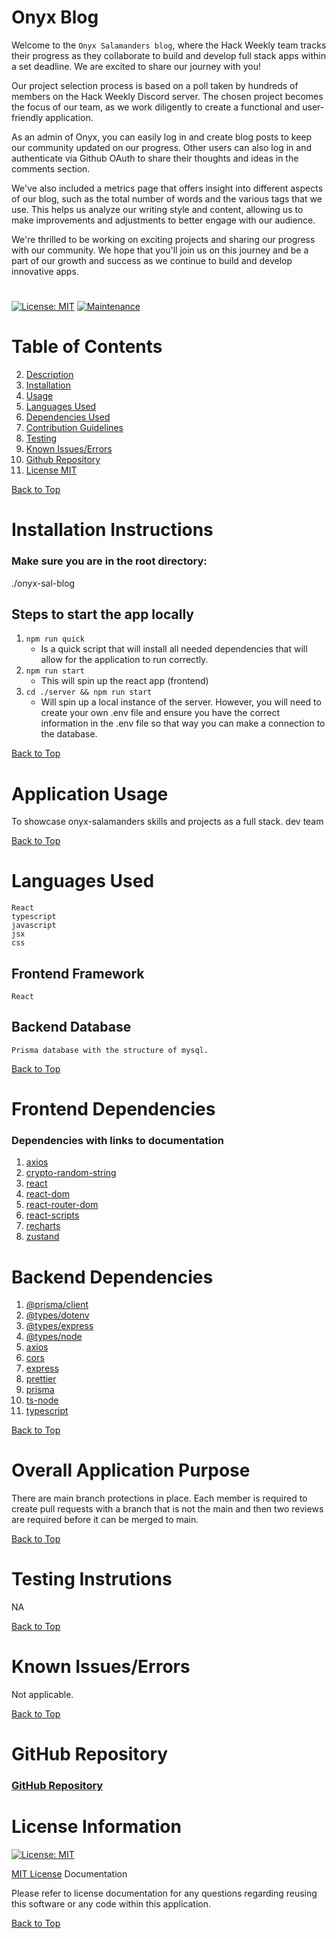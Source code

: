 # Onyx Blog

Welcome to the ```Onyx Salamanders blog```, where the Hack Weekly team tracks their progress as they collaborate to build and develop full stack apps within a set deadline. We are excited to share our journey with you!

Our project selection process is based on a poll taken by hundreds of members on the Hack Weekly Discord server. The chosen project becomes the focus of our team, as we work diligently to create a functional and user-friendly application.

As an admin of Onyx, you can easily log in and create blog posts to keep our community updated on our progress. Other users can also log in and authenticate via Github OAuth to share their thoughts and ideas in the comments section.

We've also included a metrics page that offers insight into different aspects of our blog, such as the total number of words and the various tags that we use. This helps us analyze our writing style and content, allowing us to make improvements and adjustments to better engage with our audience.

We're thrilled to be working on exciting projects and sharing our progress with our community. We hope that you'll join us on this journey and be a part of our growth and success as we continue to build and develop innovative apps.

#

[![License: MIT](https://img.shields.io/badge/License-MIT-yellow.svg)](https://opensource.org/licenses/MIT) [![Maintenance](https://img.shields.io/badge/Maintained%3F-yes-green.svg)](https://GitHub.com/Naereen/StrapDown.js/graphs/commit-activity)

# Table of Contents
2. [Description](#onyx-blog)
3. [Installation](#installation-instructions)
4. [Usage](#application-usage)
5. [Languages Used](#languages-used)
6. [Dependencies Used](#dependencies-used)
7. [Contribution Guidelines](#contribution-guidelines)
8. [Testing](#testing-instrutions)
9. [Known Issues/Errors](#known-issues/errors)
10. [Github Repository](#github-repository)
10. [License MIT](#license-information)


[Back to Top](#table-of-contents)

# Installation Instructions

### Make sure you are in the root directory:
./onyx-sal-blog
## Steps to start the app locally

1. ``` npm run quick ```
    - Is a quick script that will install all needed dependencies that will allow for the application to run correctly. 
2. ``` npm run start ```
    - This will spin up the react app (frontend)
3. ``` cd ./server && npm run start ```
    - Will spin up a local instance of the server. However, you will need to create your own .env file and ensure you have the correct information in the .env file so that way you can make a connection to the database. 


[Back to Top](#table-of-contents)

# Application Usage

To showcase onyx-salamanders skills and projects as a full stack. dev team

[Back to Top](#table-of-contents)

# Languages Used

    React
    typescript
    javascript
    jsx
    css
## Frontend Framework
    React
## Backend Database
    Prisma database with the structure of mysql.

[Back to Top](#table-of-contents)

# Frontend Dependencies
### Dependencies with links to documentation
1. [axios](https://github.com/axios/axios)
2. [crypto-random-string](https://www.npmjs.com/package/crypto-random-string)
3. [react](https://legacy.reactjs.org/docs/getting-started.html)
4. [react-dom](https://legacy.reactjs.org/docs/react-dom.html)
5. [react-router-dom](https://www.npmjs.com/package/react-router-dom)
6. [react-scripts](https://www.npmjs.com/package/react-scripts)
7. [recharts](https://recharts.org/en-US/)
8. [zustand](https://docs.pmnd.rs/zustand/getting-started/introduction)

# Backend Dependencies
1. [@prisma/client](https://www.prisma.io/docs/concepts/components/prisma-client)
2. [@types/dotenv](https://www.npmjs.com/package/@types/dotenv)
3. [@types/express](https://www.npmjs.com/package/@types/express)
4. [@types/node](https://www.npmjs.com/package/@types/node)
5. [axios](https://github.com/axios/axios)
6. [cors](https://developer.mozilla.org/en-US/docs/Web/HTTP/CORS)
7. [express](https://expressjs.com/)
8. [prettier](https://prettier.io/docs/en/options.html)
9. [prisma](https://www.prisma.io/docs)
10. [ts-node](https://www.npmjs.com/package/ts-node)
11. [typescript](https://www.typescriptlang.org/docs/)

[Back to Top](#table-of-contents)

# Overall Application Purpose

There are main branch protections in place. Each member is required to create pull requests with a branch that is not the main and then two reviews are required before it can be merged to main.

[Back to Top](#table-of-contents)

# Testing Instrutions

NA

[Back to Top](#table-of-contents)

# Known Issues/Errors

Not applicable.

[Back to Top](#table-of-contents)

# GitHub Repository

### [GitHub Repository](https://github.com/Hack-Weekly/onyx-sal-blog)


# License Information

[![License: MIT](https://img.shields.io/badge/License-MIT-yellow.svg)](https://opensource.org/licenses/MIT)

[MIT License](https://www.mit.edu/~amini/LICENSE.md) Documentation

Please refer to license documentation for any questions regarding reusing 
this software or any code within this application.

[Back to Top](#table-of-contents)
